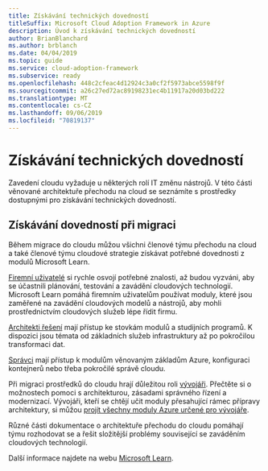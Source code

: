 ```yaml
---
title: Získávání technických dovedností
titleSuffix: Microsoft Cloud Adoption Framework in Azure
description: Úvod k získávání technických dovedností
author: BrianBlanchard
ms.author: brblanch
ms.date: 04/04/2019
ms.topic: guide
ms.service: cloud-adoption-framework
ms.subservice: ready
ms.openlocfilehash: 448c2cfeac4d12924c3a0cf2f5973abce5598f9f
ms.sourcegitcommit: a26c27ed72ac89198231ec4b11917a20d03bd222
ms.translationtype: MT
ms.contentlocale: cs-CZ
ms.lasthandoff: 09/06/2019
ms.locfileid: "70819137"
---
```

# <a name="build-technical-skills"></a>Získávání technických dovedností

Zavedení cloudu vyžaduje u některých rolí IT změnu nástrojů. V této části věnované architektuře přechodu na cloud se seznámíte s prostředky dostupnými pro získávání technických dovedností.

## <a name="migration-skill-building"></a>Získávání dovedností při migraci

Během migrace do cloudu můžou všichni členové týmu přechodu na cloud a také členové týmu cloudové strategie získávat potřebné dovednosti z modulů Microsoft Learn.

[Firemní uživatelé](/learn/browse/?roles=business-user) si rychle osvojí potřebné znalosti, až budou vyzváni, aby se účastnili plánování, testování a zavádění cloudových technologií. Microsoft Learn pomáhá firemním uživatelům používat moduly, které jsou zaměřené na zavádění cloudových modelů a nástrojů, aby mohli prostřednictvím cloudových služeb lépe řídit firmu.

[Architekti řešení](/learn/browse/?roles=solution-architect) mají přístup ke stovkám modulů a studijních programů. K dispozici jsou témata od základních služeb infrastruktury až po pokročilou transformaci dat.

[Správci](/learn/browse/?roles=administrator) mají přístup k modulům věnovaným základům Azure, konfiguraci kontejnerů nebo třeba pokročilé správě cloudu.

Při migraci prostředků do cloudu hrají důležitou roli [vývojáři](/learn/browse/?roles=developer&term=infrastructure). Přečtěte si o možnostech pomoci s architekturou, zásadami správného řízení a modernizací. Vývojáři, kteří se chtějí učit moduly přesahující rámec přípravy architektury, si můžou [projít všechny moduly Azure určené pro vývojáře](/learn/browse/?roles=developer&products=azure).

Různé části dokumentace o architektuře přechodu do cloudu pomáhají týmu rozhodovat se a řešit složitější problémy související se zaváděním cloudových technologií.

Další informace najdete na webu [Microsoft Learn](/learn).
